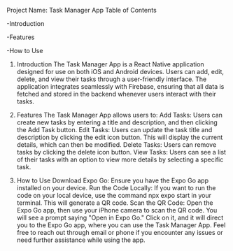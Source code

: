 Project Name: Task Manager App
Table of Contents


-Introduction

-Features

-How to Use


1. Introduction
The Task Manager App is a React Native application designed for use on both iOS and Android devices. Users can add, edit, delete, and view their tasks through a user-friendly interface. The application integrates seamlessly with Firebase, ensuring that all data is fetched and stored in the backend whenever users interact with their tasks.

2. Features
The Task Manager App allows users to:
Add Tasks: Users can create new tasks by entering a title and description, and then clicking the Add Task button.
Edit Tasks: Users can update the task title and description by clicking the edit icon button. This will display the current details, which can then be modified.
Delete Tasks: Users can remove tasks by clicking the delete icon button.
View Tasks: Users can see a list of their tasks with an option to view more details by selecting a specific task.

3. How to Use
Download Expo Go: Ensure you have the Expo Go app installed on your device.
Run the Code Locally: If you want to run the code on your local device, use the command npx expo start in your terminal. This will generate a QR code.
Scan the QR Code: Open the Expo Go app, then use your iPhone camera to scan the QR code. You will see a prompt saying "Open in Expo Go." Click on it, and it will direct you to the Expo Go app, where you can use the Task Manager App.
Feel free to reach out through email or phone if you encounter any issues or need further assistance while using the app.
